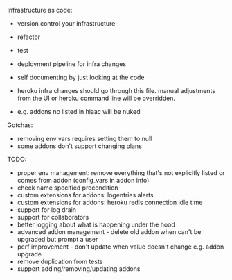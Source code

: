 Infrastructure as code:
- version control your infrastructure
- refactor 
- test
- deployment pipeline for infra changes
- self documenting by just looking at the code

- heroku infra changes should go through this file. manual adjustments from the UI or heroku command line will be overridden.
- e.g. addons no listed in hiaac will be nuked


Gotchas:
- removing env vars requires setting them to null
- some addons don't support changing plans


TODO:
- proper env management: remove everything that's not explicitly listed or comes from addon (config_vars in addon info)
- check name specified precondition
- custom extensions for addons: logentries alerts
- custom extensions for addons: heroku redis connection idle time
- support for log drain
- support for collaborators
- better logging about what is happening under the hood
- advanced addon management - delete old addon when can't be upgraded but prompt a user
- perf improvement - don't update when value doesn't change e.g. addon upgrade
- remove duplication from tests
- support adding/removing/updating addons
